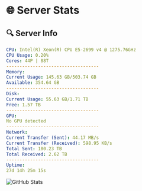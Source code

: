 # 🌐 Server Stats
## 🔍 Server Info
```yaml
CPU: Intel(R) Xeon(R) CPU E5-2699 v4 @ 1275.76GHz
CPU Usage: 0.20%
Cores: 44P | 88T
-----------------------------------
Memory:
Current Usage: 145.63 GB/503.74 GB
Available: 354.64 GB
-----------------------------------
Disk:
Current Usage: 55.63 GB/1.71 TB
Free: 1.57 TB
-----------------------------------
GPU:
No GPU detected
-----------------------------------
Network:
Current Transfer (Sent): 44.17 MB/s
Current Transfer (Received): 598.95 KB/s
Total Sent: 180.23 TB
Total Received: 2.62 TB
-----------------------------------
Uptime:
27d 14h 25m 15s
```
![GitHub Stats](https://img.shields.io/badge/Updated-2025-03-07_13:08:33-blue)
